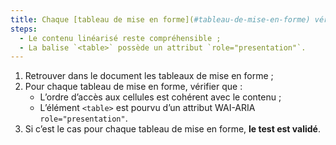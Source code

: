 ```yaml
---
title: Chaque [tableau de mise en forme](#tableau-de-mise-en-forme) vérifie-t-il ces conditions ?
steps:
  - Le contenu linéarisé reste compréhensible ;
  - La balise `<table>` possède un attribut `role="presentation"`.
---
```


1. Retrouver dans le document les tableaux de mise en forme ;
2. Pour chaque tableau de mise en forme, vérifier que :
   - L’ordre d’accès aux cellules est cohérent avec le contenu ;
   - L’élément `<table>` est pourvu d’un attribut WAI-ARIA `role="presentation"`.
3. Si c’est le cas pour chaque tableau de mise en forme, **le test est validé**.
